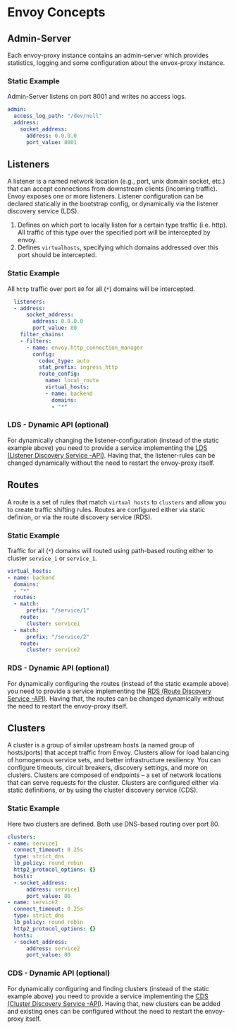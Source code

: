 # Envoy Concepts

## Admin-Server

Each envoy-proxy instance contains an admin-server which provides statistics, logging and some configuration about the envox-proxy instance.

### Static Example

Admin-Server listens on port 8001 and writes no access logs.

```yaml
admin:
  access_log_path: "/dev/null"
  address:
    socket_address:
      address: 0.0.0.0
      port_value: 8001
```

## Listeners

A listener is a named network location (e.g., port, unix domain socket, etc.) that can accept connections from downstream clients (incoming traffic). Envoy exposes one or more listeners. Listener configuration can be declared statically in the bootstrap config, or dynamically via the listener discovery service (LDS).

1. Defines on which port to locally listen for a certain type traffic (i.e. http). All traffic of this type over the specified port will be intercepted by envoy.
2. Defines ```virtualhosts```, specifying which domains addressed over this port should be intercepted.

### Static Example

All ```http``` traffic over port ```80``` for all (```*```) domains will be intercepted.

```yaml
  listeners:
  - address:
      socket_address:
        address: 0.0.0.0
        port_value: 80
    filter_chains:
    - filters:
      - name: envoy.http_connection_manager
        config:
          codec_type: auto
          stat_prefix: ingress_http
          route_config:
            name: local_route
            virtual_hosts:
            - name: backend
              domains:
              - "*"
```

### LDS - Dynamic API (optional)

For dynamically changing the listener-configuration (instead of the static example above) you need to provide a service implementing the [LDS (Listener Discovery Service -API)](https://www.envoyproxy.io/docs/envoy/v1.6.0/configuration/listeners/lds.html). Having that, the listener-rules can be changed dynamically without the need to restart the envoy-proxy itself.

## Routes

A route is a set of rules that match ```virtual hosts``` to ```clusters``` and allow you to create traffic shifting rules. Routes are configured either via static definion, or via the route discovery service (RDS).

### Static Example

Traffic for all (```*```) domains will routed using path-based routing either to cluster ```service_1``` or ```service_1```.

```yaml
virtual_hosts:
- name: backend
  domains:
  - "*"
  routes:
  - match:
      prefix: "/service/1"
    route:
      cluster: service1
  - match:
      prefix: "/service/2"
    route:
      cluster: service2
```

### RDS - Dynamic API (optional)

For dynamically configuring the routes (instead of the static example above) you need to provide a service implementing the [RDS (Route Discovery Service -API)](https://www.envoyproxy.io/docs/envoy/v1.6.0/configuration/http_conn_man/rds.html). Having that, the routes can be changed dynamically without the need to restart the envoy-proxy itself.

## Clusters

A cluster is a group of similar upstream hosts (a named group of hosts/ports) that accept traffic from Envoy. Clusters allow for load balancing of homogenous service sets, and better infrastructure resiliency. You can configure timeouts, circuit breakers, discovery settings, and more on clusters.
Clusters are composed of endpoints – a set of network locations that can serve requests for the cluster. Clusters are configured either via static definitions, or by using the cluster discovery service (CDS).

### Static Example

Here two clusters are defined. Both use DNS-based routing over port 80.

```yaml
clusters:
- name: service1
  connect_timeout: 0.25s
  type: strict_dns
  lb_policy: round_robin
  http2_protocol_options: {}
  hosts:
  - socket_address:
      address: service1
      port_value: 80
- name: service2
  connect_timeout: 0.25s
  type: strict_dns
  lb_policy: round_robin
  http2_protocol_options: {}
  hosts:
  - socket_address:
      address: service2
      port_value: 80
```

### CDS - Dynamic API (optional)

For dynamically configuring and finding clusters (instead of the static example above) you need to provide a service implementing the [CDS (Cluster Discovery Service -API)](https://www.envoyproxy.io/docs/envoy/v1.6.0/configuration/cluster_manager/cds.html). Having that, new clusters can be added and existing ones can be configured without the need to restart the envoy-proxy itself.
